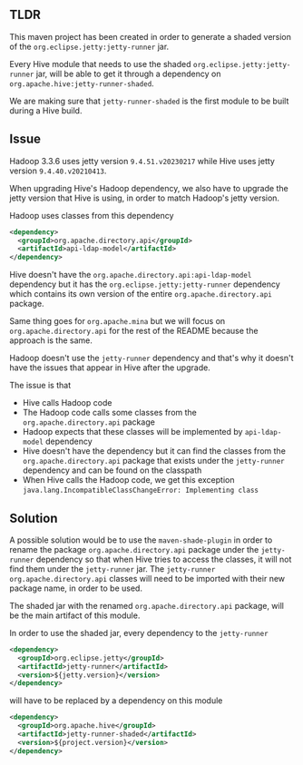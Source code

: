 ## TLDR

This maven project has been created in order to generate a shaded version of the `org.eclipse.jetty:jetty-runner` jar.

Every Hive module that needs to use the shaded `org.eclipse.jetty:jetty-runner` jar, will be able to get it through a
dependency on `org.apache.hive:jetty-runner-shaded`.

We are making sure that `jetty-runner-shaded` is the first module to be built during a Hive build.

## Issue

Hadoop 3.3.6 uses jetty version `9.4.51.v20230217` while Hive uses jetty version `9.4.40.v20210413`.

When upgrading Hive's Hadoop dependency, we also have to upgrade the jetty version that Hive is using, in order to match Hadoop's jetty version.

Hadoop uses classes from this dependency

```xml
<dependency>
  <groupId>org.apache.directory.api</groupId>
  <artifactId>api-ldap-model</artifactId>
</dependency>
```

Hive doesn't have the `org.apache.directory.api:api-ldap-model` dependency but it has the `org.eclipse.jetty:jetty-runner` dependency which contains its own version of the entire `org.apache.directory.api` package. 

Same thing goes for `org.apache.mina` but we will focus on `org.apache.directory.api` for the rest of the README because the approach is the same.

Hadoop doesn't use the `jetty-runner` dependency and that's why it doesn't have the issues that appear in Hive after the upgrade.

The issue is that
* Hive calls Hadoop code
* The Hadoop code calls some classes from the `org.apache.directory.api` package
* Hadoop expects that these classes will be implemented by `api-ldap-model` dependency
* Hive doesn't have the dependency but it can find the classes from the `org.apache.directory.api` package that exists under the `jetty-runner` dependency and can be found on the classpath 
* When Hive calls the Hadoop code, we get this exception `java.lang.IncompatibleClassChangeError: Implementing class`

## Solution

A possible solution would be to use the `maven-shade-plugin` in order to rename the package `org.apache.directory.api` package under the `jetty-runner` dependency so that when Hive tries to access the classes, it will not find them under the `jetty-runner` jar. The `jetty-runner org.apache.directory.api` classes will need to be imported with their new package name, in order to be used.

The shaded jar with the renamed `org.apache.directory.api` package, will be the main artifact of this module.

In order to use the shaded jar, every dependency to the `jetty-runner`

```xml
<dependency>
  <groupId>org.eclipse.jetty</groupId>
  <artifactId>jetty-runner</artifactId>
  <version>${jetty.version}</version>
</dependency>
```

will have to be replaced by a dependency on this module

```xml
<dependency>
  <groupId>org.apache.hive</groupId>
  <artifactId>jetty-runner-shaded</artifactId>
  <version>${project.version}</version>
</dependency>
```

